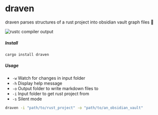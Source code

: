 # draven

draven parses structures of a rust project into obsidian vault graph files 🌟

![rustc compiler output](https://i.postimg.cc/dDMb3kfV/examplepage.webp)

##### Install

```bash
cargo install draven
```

##### Usage

- `-w` Watch for changes in input folder
- `-h` Display help message
- `-o` Output folder to write markdown files to
- `-i` Input folder to get rust project from
- `-s` Silent mode

```bash
draven -i "path/to/rust_project" -o "path/to/an_obsidian_vault"
```
